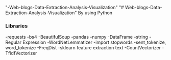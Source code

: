 "-Web-blogs-Data-Extraction-Analysis-Visualization" 
"# Web-blogs-Data-Extraction-Analysis-Visualization" By using Python

 <h3> Libraries </h3> 
 
-requests
-bs4
-BeautifulSoup
-pandas 
-numpy
-DataFrame
-string
-Regular Expression
-WordNetLemmatizer
-import stopwords
-sent_tokenize, word_tokenize
-FreqDist
-sklearn feature extraction text
-CountVectorizer 
-TfidfVectorizer
